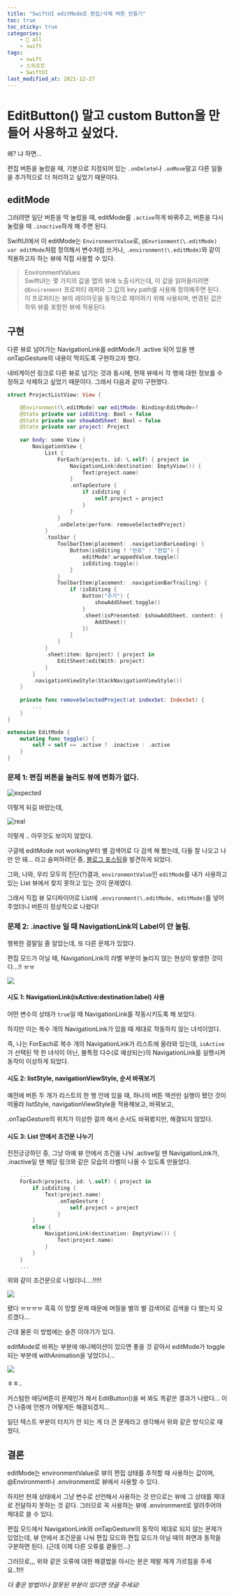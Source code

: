 ```yaml
---
title: "SwiftUI editMode로 편집/삭제 버튼 만들기"
toc: true
toc_sticky: true
categories:
    - 📂 all
    - swift
tags:
    - swift
    - 스위프트
    - SwiftUI
last_modified_at: 2021-12-27
---
```


# EditButton() 말고 custom Button을 만들어 사용하고 싶었다.

왜? 냐 하면...

편집 버튼을 눌렀을 때, 기본으로 지정되어 있는 `.onDelete`나 `.onMove`말고 다른 일들을 추가적으로 더 처리하고 싶었기 때문이다.

## editMode

그러려면 일단 버튼을 딱 눌렀을 때, editMode를 `.active`하게 바꿔주고, 버튼을 다시 눌렀을 때 `.inactive`하게 해 주면 된다.

SwiftUI에서 이 editMode는 `EnvironmentValue`로, `@Envrionment(\.editMode) var editMode`처럼 정의해서 변수처럼 쓰거나, `.environment(\.editMode)`와 같이 적용하고자 하는 뷰에 직접 사용할 수 있다.

> EnvironmentValues <br>
> SwiftUI는 몇 가지의 값을 앱의 뷰에 노출시키는데, 이 값을 읽어들이려면 `@Environment` 프로퍼티 래퍼와 그 값의 key path를 사용해 정의해주면 된다. <br>
> 이 프로퍼티는 뷰의 레이아웃을 동적으로 제어하기 위해 사용되며, 변경된 값은 하위 뷰를 포함한 뷰에 적용된다.

## 구현

다른 뷰로 넘어가는 NavigationLink를 editMode가 .active 되어 있을 땐 onTapGesture의 내용이 먹히도록 구현하고자 했다.

내비게이션 링크로 다른 뷰로 넘기는 것과 동시에, 현재 뷰에서 각 행에 대한 정보를 수정하고 삭제하고 싶었기 때문이다. 그래서 다음과 같이 구현했다.

```swift
struct ProjectListView: View {

    @Environment(\.editMode) var editMode: Binding<EditMode>?
    @State private var isEditing: Bool = false
    @State private var showAddSheet: Bool = false
    @State private var project: Project
    
    var body: some View {
        NavigationView {
            List {
                ForEach(projects, id: \.self) { project in
                    NavigationLink(destination: EmptyView()) {
                        Text(project.name)
                    }
                    .onTapGesture {
                        if isEditing {
                            self.project = project
                        }
                    }
                }
                .onDelete(perform: removeSelectedProject)
            }
            .toolbar {
                ToolbarItem(placement: .navigationBarLeading) {
                    Button(isEditing ? "완료" : "편집") {
                        editMode?.wrappedValue.toggle()
                        isEditing.toggle()
                    }
                }
                ToolbarItem(placement: .navigationBarTrailing) {
                    if !isEditing {
                        Button("추가") {
                            showAddSheet.toggle()
                        }
                        .sheet(isPresented: $showAddSheet, content: {
                            AddSheet()
                        })
                    }
                }
            }
            .sheet(item: $project) { project in
                EditSheet(editWith: project)
            }
        }
        .navigationViewStyle(StackNavigationViewStyle())
    }
    
    private func removeSelectedProject(at indexSet: IndexSet) {
        ...
    }
}

extension EditMode {
    mutating func toggle() {
        self = self == .active ? .inactive : .active
    }
}
```

### 문제 1: 편집 버튼을 눌러도 뷰에 변화가 없다.

![expected](/assets/images/swiftUI/expected-editmode.png)

이렇게 되길 바랐는데,

![real](/assets/images/swiftUI/no-button-editmode.png)

이렇게 .. 아무것도 보이지 않았다.

구글에 editMode not working부터 별 검색어로 다 검색 해 봤는데, 다들 잘 나오고 나만 안 돼... 라고 슬퍼하려던 중, [블로그 포스팅](https://medium.com/geekculture/swiftui-and-the-intermittent-editmode-b714c923f536)을 발견하게 되었다.

그와, 나와, 우리 모두의 진단(?)결과, `environmentValue`인 `editMode`를 내가 사용하고 있는 List 뷰에서 찾지 못하고 있는 것이 문제였다.

그래서 직접 뷰 모디파이어로 List에 `.environment(\.editMode, editMode)`를 넣어 주었더니 버튼이 정상적으로 나왔다!

### 문제 2: .inactive 일 때 NavigationLink의 Label이 안 눌림.

행복한 결말일 줄 알았는데, 또 다른 문제가 있었다.

편집 모드가 아닐 때, NavigationLink의 라벨 부분이 눌리지 않는 현상이 발생한 것이다...!! ㅠㅠ

![](/assets/images/swiftUI/not-working-editmode.gif)

#### 시도 1: NavigationLink(isActive:destination:label) 사용

어떤 변수의 상태가 `true`일 때 NavigationLink를 작동시키도록 해 보았다.

하지만 이는 복수 개의 NavigationLink가 있을 때 제대로 작동하지 않는 녀석이었다.

즉, 나는 ForEach로 복수 개의 NavigationLink가 리스트에 올라와 있는데, `isActive`가 선택된 딱 한 녀석이 아닌, 불특정 다수(로 예상되는)의 NavigationLink를 실행시켜 동작이 이상하게 되었다.

#### 시도 2: listStyle, navigationViewStyle, 순서 바꿔보기

예전에 버튼 두 개가 리스트의 한 행 안에 있을 때, 하나의 버튼 액션만 실행이 됐던 것이 떠올라 listStyle, navigationViewStyle을 적용해보고, 바꿔보고,

.onTapGesture의 위치가 이상한 걸까 해서 순서도 바꿔봤지만, 해결되지 않았다.

#### 시도 3: List 안에서 조건문 나누기

전전긍긍하던 중, 그냥 아예 뷰 안에서 조건을 나눠 .active일 땐 NavigationLink가, .inactive일 땐 해당 링크와 같은 모습의 라벨이 나올 수 있도록 만들었다.

```swift
    ...
    ForEach(projects, id: \.self) { project in
        if isEditing {
            Text(project.name)
                .onTapGesture {
                    self.project = project
                }
        }
        else {
            NavigationLink(destination: EmptyView()) {
                Text(project.name)
            }
        }
    }
    ...
```

위와 같이 조건문으로 나눴더니....!!!!!

![](/assets/images/swiftUI/nice-working-editmode.gif)

됐다 ㅠㅠㅠㅠ 흑흑 이 망할 문제 때문에 며칠을 별의 별 검색어로 검색을 다 했는지 모르겠다...

근데 물론 이 방법에는 슬픈 이야기가 있다.

editMode로 바뀌는 부분에 애니메이션이 있으면 좋을 것 같아서 editMode가 toggle되는 부분에 withAnimation을 넣었더니...

![](/assets/images/swiftUI/animation-bug-editmode.gif)

ㅎㅎ..

커스텀한 에딧버튼이 문제인가 해서 EditButton()을 써 봐도 똑같은 결과가 나왔다... 이건 나중에 언젠가 어떻게든 해결되겠지...

일단 텍스트 부분이 터치가 안 되는 게 더 큰 문제라고 생각해서 위와 같은 방식으로 때웠다.

## 결론

editMode는 environmentValue로 뷰의 편집 상태를 추적할 때 사용하는 값이며, @Environment나 .environment로 뷰에서 사용할 수 있다.

하지만 현재 상태에서 그냥 변수로 선언해서 사용하는 것 만으로는 뷰에 그 상태를 제대로 전달하지 못하는 것 같다. 그러므로 꼭 사용하는 뷰에 .environment로 알려주어야 제대로 쓸 수 있다.

편집 모드에서 NavigationLink와 onTapGesture의 동작이 제대로 되지 않는 문제가 있었는데, 뷰 안에서 조건문을 나눠 편집 모드와 편집 모드가 아닐 때의 화면과 동작을 구분하면 된다. (근데 이제 다른 오류를 곁들인...)

그러므로,,, 위와 같은 오류에 대한 해결법을 아시는 분은 제발 제게 가르침을 주세요..1!!!

*더 좋은 방법이나 잘못된 부분이 있다면 댓글 주세요!*